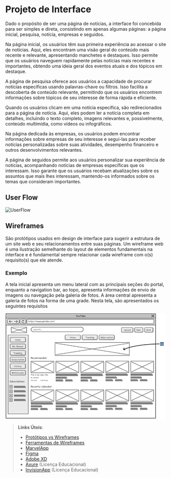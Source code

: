 
# Projeto de Interface
Dado o propósito de ser uma página de notícias, a interface foi concebida para ser simples e direta, consistindo em apenas algumas páginas: a página inicial, pesquisa, notícia, empresas e seguidos.

Na página inicial, os usuários têm sua primeira experiência ao acessar o site de notícias. Aqui, eles encontram uma visão geral do conteúdo mais recente e relevante, apresentando manchetes e destaques. Isso permite que os usuários naveguem rapidamente pelas notícias mais recentes e importantes, obtendo uma ideia geral dos eventos atuais e dos tópicos em destaque.

A página de pesquisa oferece aos usuários a capacidade de procurar notícias específicas usando palavras-chave ou filtros. Isso facilita a descoberta de conteúdo relevante, permitindo que os usuários encontrem informações sobre tópicos de seu interesse de forma rápida e eficiente.

Quando os usuários clicam em uma notícia específica, são redirecionados para a página de notícia. Aqui, eles podem ler a notícia completa em detalhes, incluindo o texto completo, imagens relevantes e, possivelmente, conteúdo multimídia, como vídeos ou infográficos.

Na página dedicada às empresas, os usuários podem encontrar informações sobre empresas de seu interesse e segui-las para receber notícias personalizadas sobre suas atividades, desempenho financeiro e outros desenvolvimentos relevantes.

A página de seguidos permite aos usuários personalizar sua experiência de notícias, acompanhando notícias de empresas específicas que os interessam. Isso garante que os usuários recebam atualizações sobre os assuntos que mais lhes interessam, mantendo-os informados sobre os temas que consideram importantes.

## User Flow

![UserFlow](https://github.com/ICEI-PUC-Minas-PMV-SI/pmv-si-2024-1-pe1-t6-si_t6_app_web_1osem2024_gp02/tree/main/docs/img/userflow_.png)


## Wireframes

São protótipos usados em design de interface para sugerir a estrutura de um site web e seu relacionamentos entre suas páginas. Um wireframe web é uma ilustração semelhante do layout de elementos fundamentais na interface e é fundamental sempre relacionar cada wireframe com o(s) requisito(s) que ele atende.

### Exemplo

A tela inicial apresenta um menu lateral com as principais seções do portal, enquanto a navigation bar, ao topo, apresenta informações de envio de imagens ou navegação pela galeria de fotos. A área central apresenta a galeria de fotos na forma de uma grade. Nesta tela, são apresentados os seguintes requisitos

![Exemplo de Wireframe](img/wireframe-example.png)

 
> **Links Úteis**:
> - [Protótipos vs Wireframes](https://www.nngroup.com/videos/prototypes-vs-wireframes-ux-projects/)
> - [Ferramentas de Wireframes](https://rockcontent.com/blog/wireframes/)
> - [MarvelApp](https://marvelapp.com/developers/documentation/tutorials/)
> - [Figma](https://www.figma.com/)
> - [Adobe XD](https://www.adobe.com/br/products/xd.html#scroll)
> - [Axure](https://www.axure.com/edu) (Licença Educacional)
> - [InvisionApp](https://www.invisionapp.com/) (Licença Educacional)
